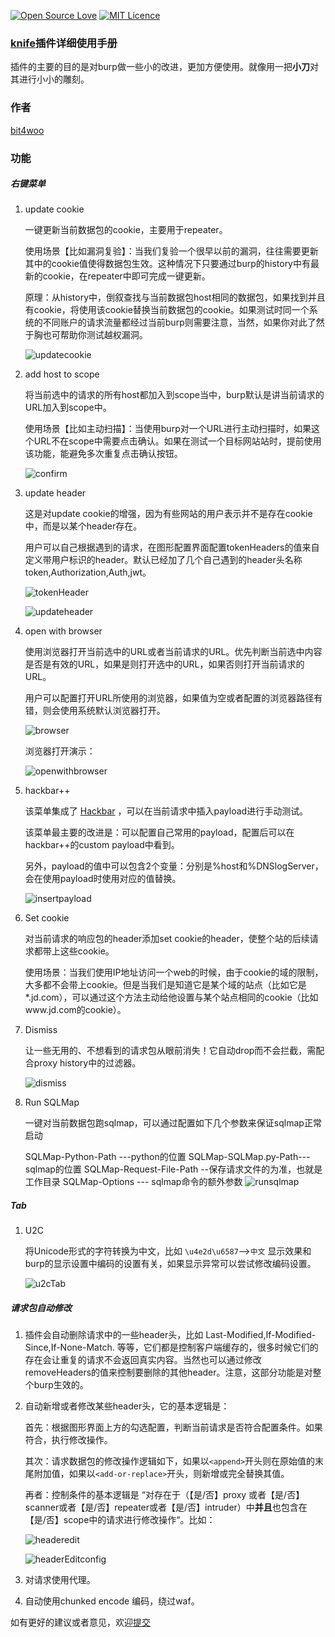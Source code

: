 [![Open Source Love](https://badges.frapsoft.com/os/v1/open-source.svg?v=103)](https://github.com/ellerbrock/open-source-badges/)  [![MIT Licence](https://badges.frapsoft.com/os/mit/mit.svg?v=103)](https://opensource.org/licenses/mit-license.php)

### [knife](https://github.com/bit4woo/knife)插件详细使用手册

插件的主要的目的是对burp做一些小的改进，更加方便使用。就像用一把**小刀**对其进行小小的雕刻。



### 作者

[bit4woo](https://github.com/bit4woo)

### 功能

##### 右键菜单

1. update cookie

   一键更新当前数据包的cookie，主要用于repeater。

   使用场景【比如漏洞复验】：当我们复验一个很早以前的漏洞，往往需要更新其中的cookie值使得数据包生效。这种情况下只要通过burp的history中有最新的cookie，在repeater中即可完成一键更新。

   原理：从history中，倒叙查找与当前数据包host相同的数据包，如果找到并且有cookie，将使用该cookie替换当前数据包的cookie。如果测试时同一个系统的不同账户的请求流量都经过当前burp则需要注意，当然，如果你对此了然于胸也可帮助你测试越权漏洞。

   ![updatecookie](img/updatecookie.png)

2. add host to scope

   将当前选中的请求的所有host都加入到scope当中，burp默认是讲当前请求的URL加入到scope中。

   使用场景【比如主动扫描】：当使用burp对一个URL进行主动扫描时，如果这个URL不在scope中需要点击确认。如果在测试一个目标网站站时，提前使用该功能，能避免多次重复点击确认按钮。

   ![confirm](img/confirm.png)

3. update header

   这是对update cookie的增强，因为有些网站的用户表示并不是存在cookie中，而是以某个header存在。

   用户可以自己根据遇到的请求，在图形配置界面配置tokenHeaders的值来自定义带用户标识的header。默认已经加了几个自己遇到的header头名称token,Authorization,Auth,jwt。

   ![tokenHeader](img/tokenHeader.png)

   ![updateheader](img/updateheader.png)

4. open with browser

   使用浏览器打开当前选中的URL或者当前请求的URL。优先判断当前选中内容是否是有效的URL，如果是则打开选中的URL，如果否则打开当前请求的URL。

   用户可以配置打开URL所使用的浏览器，如果值为空或者配置的浏览器路径有错，则会使用系统默认浏览器打开。

   ![browser](img/browser.png)

   浏览器打开演示：

   ![openwithbrowser](img/openwithbrowser.gif)

5. hackbar++

   该菜单集成了 [Hackbar](https://github.com/d3vilbug/HackBar) ，可以在当前请求中插入payload进行手动测试。

   该菜单最主要的改进是：可以配置自己常用的payload，配置后可以在hackbar++的custom payload中看到。

   另外，payload的值中可以包含2个变量：分别是%host和%DNSlogServer，会在使用payload时使用对应的值替换。

   ![insertpayload](img/insertpayload.gif)

6. Set cookie

   对当前请求的响应包的header添加set cookie的header，使整个站的后续请求都带上这些cookie。

   使用场景：当我们使用IP地址访问一个web的时候，由于cookie的域的限制，大多都不会带上cookie。但是当我们是知道它是某个域的站点（比如它是*.jd.com），可以通过这个方法主动给他设置与某个站点相同的cookie（比如www.jd.com的cookie）。

7. Dismiss

   让一些无用的、不想看到的请求包从眼前消失！它自动drop而不会拦截，需配合proxy history中的过滤器。

   ![dismiss](/img/dismiss.gif)

8. Run SQLMap

   一键对当前数据包跑sqlmap，可以通过配置如下几个参数来保证sqlmap正常启动

    SQLMap-Python-Path   ---python的位置
    SQLMap-SQLMap.py-Path--- sqlmap的位置
    SQLMap-Request-File-Path  --保存请求文件的为准，也就是工作目录
    SQLMap-Options --- sqlmap命令的额外参数
   ![runsqlmap](img/runsqlmap.gif)

##### Tab

1. U2C

   将Unicode形式的字符转换为中文，比如 `\u4e2d\u6587`-->`中文` 显示效果和burp的显示设置中编码的设置有关，如果显示异常可以尝试修改编码设置。

   ![u2cTab](img/u2cTab.png)

##### 请求包自动修改

1. 插件会自动删除请求中的一些header头，比如 Last-Modified,If-Modified-Since,If-None-Match. 等等，它们都是控制客户端缓存的，很多时候它们的存在会让重复的请求不会返回真实内容。当然也可以通过修改removeHeaders的值来控制要删除的其他header。注意，这部分功能是对整个burp生效的。

2. 自动新增或者修改某些header头，它的基本逻辑是：

   首先：根据图形界面上方的勾选配置，判断当前请求是否符合配置条件。如果符合，执行修改操作。

   其次：请求数据包的修改操作逻辑如下，如果以`<append>`开头则在原始值的末尾附加值，如果以`<add-or-replace>`开头，则新增或完全替换其值。

   再者：控制条件的基本逻辑是 “对存在于（【是/否】proxy 或者【是/否】 scanner或者【是/否】repeater或者【是/否】intruder）中**并且**也包含在【是/否】scope中的请求进行修改操作“。比如：

   ![headeredit](img/headeredit.png)

   ![headerEditconfig](img/headerEditconfig.png)

3. 对请求使用代理。
4. 自动使用chunked encode 编码，绕过waf。

如有更好的建议或者意见，欢迎[提交](https://github.com/bit4woo/knife/issues)


